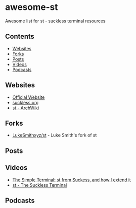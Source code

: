 # awesome-st
Awesome list for st - suckless terminal resources

## Contents

- [Websites](#websites)
- [Forks](#forks)
- [Posts](#posts)
- [Videos](#videos)
- [Podcasts](#podcasts)

## Websites
- [Official Website](https://st.suckless.org)
- [suckless.org](https://suckless.org)
- [st - ArchWiki](https://wiki.archlinux.org/index.php/st)


## Forks
- [LukeSmithxyz/st](https://github.com/LukeSmitxyz/st) - Luke Smith's fork of st

## Posts


## Videos
- [The Simple Terminal: st from Suckess, and how I extend it](https://youtu.be/uqLcvKYl-Ms)
- [st - The Suckless Terminal](https://youtu.be/s2q89ABrXao)

## Podcasts
